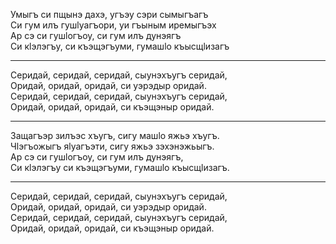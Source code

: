 Умыгъ си пщынэ дахэ, угъэу сэри сымыгъагъ  
Си гум илъ гушlуагъори, уи гъыным иремыгъэх  
Ар сэ си гушlогъоу, си гум илъ дунэягъ  
Си кlэлэгъу, си къэщэгъуми, гумашlо къысщlизагъ

---
Серидай, серидай, серидай, сыунэхъугъ серидай,  
Оридай, оридай, оридай, си уэрэдыр оридай.  
Серидай, серидай, серидай, сыунэхъугъ серидай,  
Оридай, оридай, оридай, си къэщэныр оридай.

---
Защагъэр зилъэс хъугъ, сигу машlо яжьэ хъугъ.  
Чlэгъожыгъ яlуагъэти, сигу яжьэ зэхэнэжьыгъ.  
Ар сэ си гушlогъоу, си гум илъ дунэягъ,  
Си кlэлэгъу си къэщэгъуми, гумашlо къысщlизагъ.

---
Серидай, серидай, серидай, сыунэхъугъ серидай,  
Оридай, оридай, оридай, си уэрэдыр оридай.  
Серидай, серидай, серидай, сыунэхъугъ серидай,  
Оридай, оридай, оридай, си къэщэныр оридай.
